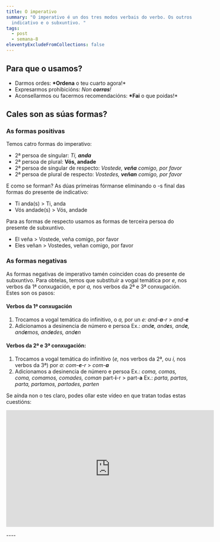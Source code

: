```yaml
---
title: O imperativo
summary: "O imperativo é un dos tres modos verbais do verbo. Os outros dous son
  indicativo e o subxuntivo. "
tags:
  - post
  - semana-8
eleventyExcludeFromCollections: false
---
```

## Para que o usamos?
- Darmos ordes: **\*Ordena** o teu cuarto agora!*
- Expresarmos prohibicións: *Non **corras**!*
- Aconsellarmos ou facermos recomendacións: **\*Fai** o que poidas!*

## Cales son as súas formas?

### As formas positivas

Temos catro formas do imperativo:
- 2ª persoa de singular: *Ti, **anda***
- 2ª persoa de plural: **Vós, andade** 
- 2ª persoa de singular de respecto: *Vostede, **veña** comigo, por favor*
- 2ª persoa de plural de respecto: *Vostedes, **veñan** comigo, por favor* 

E como se forman?  As dúas primeiras fórmanse eliminando o -s final das formas do presente de indicativo:
- Ti anda(s) > Ti, anda
- Vós andade(s) > Vós, andade 

Para as formas de respecto usamos as formas de terceira persoa do presente de subxuntivo.
- El veña > Vostede, veña comigo, por favor
- Eles veñan > Vostedes, veñan comigo, por favor

### As formas negativas

As formas negativas de imperativo tamén coinciden coas do presente de subxuntivo. Para obtelas, temos que substituír a vogal temática por *e,* nos verbos da 1ª conxugación, e por *a,* nos verbos da 2ª e 3ª conxugación. Estes son os pasos:

#### Verbos da 1ª conxugación

1. Trocamos a vogal temática do infinitivo, o *a,*  por un *e:* *and-**a**-r* > *and-**e***
2. Adicionamos a desinencia de número e persoa Ex.: *and**e**, and**e**s, and**e**, and**e**mos, and**e**des, and**e**n*

#### Verbos da 2ª e 3ª conxugación:

1. Trocamos a vogal temática do infinitivo (*e,* nos verbos da 2ª, ou *i,* nos verbos da 3ª) por *a:* *com-**e**-r* > *com-**a*** 
2. Adicionamos a desinencia de número e persoa Ex.: *coma, comas, coma, comamos, comades, coman* part-**i**-r > part-**a** Ex.: *parta, partas, parta, partamos, partades, parten*

Se aínda non o tes claro, podes ollar este vídeo en que tratan todas estas cuestións:

<iframe width="560" height="315" src="https://www.youtube.com/embed/8bEaMYLQwj4" frameborder="0" allow="accelerometer; autoplay; encrypted-media; gyroscope; picture-in-picture" allowfullscreen></iframe>

\----